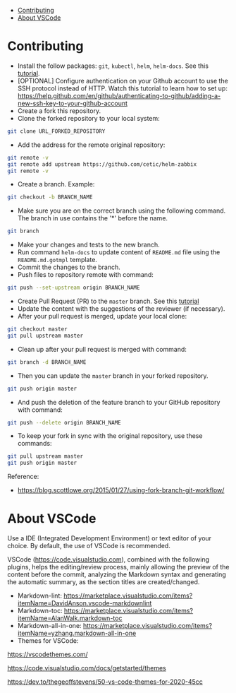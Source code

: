 <!-- TOC -->

- [Contributing](#contributing)
- [About VSCode](#about-vscode)

<!-- TOC -->

# Contributing

* Install the follow packages: ``git``, ``kubectl``, ``helm``, ``helm-docs``. See this [tutorial](docs/requirements.md).
* [OPTIONAL] Configure authentication on your Github account to use the SSH protocol instead of HTTP. Watch this tutorial to learn how to set up: https://help.github.com/en/github/authenticating-to-github/adding-a-new-ssh-key-to-your-github-account
* Create a fork this repository.
* Clone the forked repository to your local system:

```bash
git clone URL_FORKED_REPOSITORY
```

* Add the address for the remote original repository:

```bash
git remote -v
git remote add upstream https://github.com/cetic/helm-zabbix
git remote -v
```

* Create a branch. Example:

```bash
git checkout -b BRANCH_NAME
```

* Make sure you are on the correct branch using the following command. The branch in use contains the '*' before the name.

```bash
git branch
```

* Make your changes and tests to the new branch.
* Run command ``helm-docs`` to update content of ``README.md`` file using the ``README.md.gotmpl`` template.
* Commit the changes to the branch.
* Push files to repository remote with command:

```bash
git push --set-upstream origin BRANCH_NAME
```

* Create Pull Request (PR) to the `master` branch. See this [tutorial](https://help.github.com/en/github/collaborating-with-issues-and-pull-requests/creating-a-pull-request-from-a-fork)
* Update the content with the suggestions of the reviewer (if necessary).
* After your pull request is merged, update your local clone:

```bash
git checkout master
git pull upstream master
```

* Clean up after your pull request is merged with command:

```bash
git branch -d BRANCH_NAME
```

* Then you can update the ``master`` branch in your forked repository.

```bash
git push origin master
```

* And push the deletion of the feature branch to your GitHub repository with command:

```bash
git push --delete origin BRANCH_NAME
```

* To keep your fork in sync with the original repository, use these commands:

```bash
git pull upstream master
git push origin master
```

Reference:
* https://blog.scottlowe.org/2015/01/27/using-fork-branch-git-workflow/

# About VSCode

Use a IDE (Integrated Development Environment) or text editor of your choice. By default, the use of VSCode is recommended.

VSCode (https://code.visualstudio.com), combined with the following plugins, helps the editing/review process, mainly allowing the preview of the content before the commit, analyzing the Markdown syntax and generating the automatic summary, as the section titles are created/changed.

* Markdown-lint: https://marketplace.visualstudio.com/items?itemName=DavidAnson.vscode-markdownlint
* Markdown-toc: https://marketplace.visualstudio.com/items?itemName=AlanWalk.markdown-toc
* Markdown-all-in-one: https://marketplace.visualstudio.com/items?itemName=yzhang.markdown-all-in-one
* Themes for VSCode:

https://vscodethemes.com/

https://code.visualstudio.com/docs/getstarted/themes

https://dev.to/thegeoffstevens/50-vs-code-themes-for-2020-45cc
